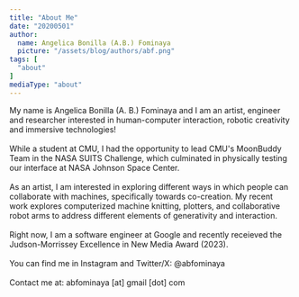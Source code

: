 ```yaml
---
title: "About Me"
date: "20200501"
author:
  name: Angelica Bonilla (A.B.) Fominaya
  picture: "/assets/blog/authors/abf.png"
tags: [
  "about"
]
mediaType: "about"
---
```

My name is Angelica Bonilla (A. B.) Fominaya and I am an artist, engineer and researcher interested in human-computer interaction, robotic creativity and immersive technologies! 
<br>
<br>
While a student at CMU, I had the opportunity to lead CMU's MoonBuddy Team in the NASA SUITS Challenge, which culminated in physically testing our interface at NASA Johnson Space Center.
<br>
<br>
As an artist, I am interested in exploring different ways in which people can collaborate with machines, specifically towards co-creation. My recent work explores computerized machine knitting, plotters, and collaborative robot arms to address different elements of generativity and interaction.
<br>
<br>
Right now, I am a software engineer at Google and recently receieved the Judson-Morrissey Excellence in New Media Award (2023). 
<br>
<br>
You can find me in Instagram and Twitter/X: @abfominaya
<br>
<br>
Contact me at: abfominaya [at] gmail [dot] com

